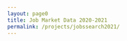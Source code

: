 ```yaml
---
layout: page0
title: Job Market Data 2020-2021
permalink: /projects/jobssearch2021/
---
```


<script type="text/javascript" src="https://cdnjs.cloudflare.com/ajax/libs/PapaParse/5.1.0/papaparse.min.js"></script>
<script type="text/javascript">
  var public_spreadsheet_url = 'https://docs.google.com/spreadsheets/d/e/2PACX-1vRaFYd4IFyrOmY8d5DFWj7rCDpTXQBi59RcXmILsHuQXtviKGLTyf3kiv2n6c8FuUudKteSHpIDfhzu/pub?output=csv';

  function init() {
         Papa.parse(public_spreadsheet_url, {
           download: true,
           header: true,
           complete: showInfo
         })
       }

       window.addEventListener('DOMContentLoaded', init)

  function showInfo(results) {
    var data = results.data

    // data comes through as a simple array since simpleSheet is turned on
    alert("Successfully processed " + data.length + " rows!")
    document.getElementById("food").innerHTML = "<strong>Foods:</strong> " + [ data[0].Name, data[1].Name, data[2].Name ].join(", ");
    console.log(data);
  }

  document.write("The published spreadsheet is here <a target='_new' href='" + public_spreadsheet_url + "'>" + public_spreadsheet_url + "</a>");        
</script>
